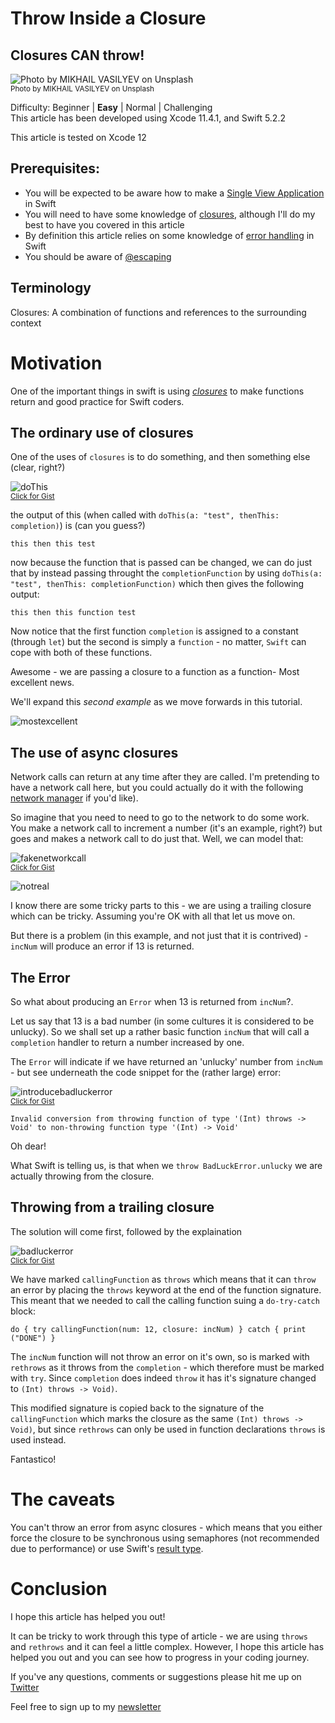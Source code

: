 # Throw Inside a Closure
## Closures CAN throw!

![Photo by MIKHAIL VASILYEV on Unsplash](Images/0*rhklgLy_7RgZ-7Jz.jpeg)<br/>
<sub>Photo by MIKHAIL VASILYEV on Unsplash<sub>

Difficulty: Beginner | **Easy** | Normal | Challenging<br/>
This article has been developed using Xcode 11.4.1, and Swift 5.2.2

This article is tested on Xcode 12

## Prerequisites: 
* You will be expected to be aware how to make a [Single View Application](https://medium.com/swlh/your-first-ios-application-using-xcode-9983cf6efb71) in Swift
* You will need to have some knowledge of [closures](https://medium.com/swift-coding/swift-closures-c14cb7aa2170), although I'll do my best to have you covered in this article
* By definition this article relies on some knowledge of [error handling](https://medium.com/better-programming/error-handing-in-swift-dda6e3fb1c65) in Swift
* You should be aware of [@escaping](https://medium.com/@stevenpcurtis.sc/what-is-the-difference-between-escaping-and-nonescaping-closures-in-swift-3ba6a8276105)

## Terminology
Closures: A combination of functions and references to the surrounding context

# Motivation
One of the important things in swift is using [*closures*](https://medium.com/swift-coding/swift-closures-c14cb7aa2170) to make functions return and good practice for Swift coders.

## The ordinary use of closures
One of the uses of `closures` is to do something, and then something else (clear, right?)

![doThis](Images/doThis.png)<br>
<sub>[Click for Gist](https://gist.github.com/stevencurtis/ba8ef46546d7847e9f9285589e8f2461)<sub>

the output of this (when called with `doThis(a: "test", thenThis: completion)`)  is (can you guess?)

`this
then this test`

now because the function that is passed can be changed, we can do just that by instead passing throught the `completionFunction` by using `doThis(a: "test", thenThis: completionFunction)` which then gives the following output:

`this
then this function test`

Now notice that the first function `completion` is assigned to a constant (through `let`) but the second is simply a `function` - no matter, `Swift` can cope with both of these functions. 

Awesome - we are passing a closure to a function as a function- Most excellent news. 

We'll expand this *second example* as we move forwards in this tutorial.

![mostexcellent](Images/mostexcellent.jpeg)<br>

## The use of async closures
Network calls can return at any time after they are called. I'm pretending to have a network call here, but you could actually do it with the following [network manager](https://medium.com/@stevenpcurtis.sc/my-basic-httpmanager-in-swift-db2be1e340c2) if you'd like).

So imagine that you need to need to go to the network to do some work. You make a network call to increment a number (it's an example, right?) but goes and makes a network call to do just that. Well, we can model that:

![fakenetworkcall](Images/fakenetworkcall.png)<br>
<sub>[Click for Gist](https://gist.github.com/stevencurtis/3f02ba5d920c83e31aad1ea282f451e3)<sub>

![notreal](Images/notreal.jpeg)<br>

I know there are some tricky parts to this -  we are using a trailing closure which can be tricky. Assuming you're OK with all that let us move on. 

But there is a problem (in this example, and not just that it is contrived) - `incNum` will produce an error if 13 is returned.

## The Error
So what about producing an `Error` when 13 is returned from `incNum`?. 

Let us say that 13 is a bad number (in some cultures it is considered to be unlucky). So we shall set up a rather basic function `incNum` that will call a `completion` handler to return a number increased by one.

The `Error` will indicate if we have returned an 'unlucky' number from `incNum` - but see underneath the code  snippet for the (rather large) error:

![introducebadluckerror](Images/introducebadluckerror.png)<br>
<sub>[Click for Gist](https://gist.github.com/stevencurtis/ecfa9f58e8099a4700dae57dba954776)<sub>

`Invalid conversion from throwing function of type '(Int) throws -> Void' to non-throwing function type '(Int) -> Void'`

Oh dear!

What Swift is telling us, is that when we `throw BadLuckError.unlucky` we are actually throwing from the closure.

## Throwing from a trailing closure
The solution will come first, followed by the explaination

![badluckerror](Images/badluckerror.png)<br>
<sub>[Click for Gist](https://gist.github.com/stevencurtis/a297dc461ce139d92fb67cfb681cdc3b)<sub>

We have marked `callingFunction` as `throws` which means that it can `throw` an error by placing the `throws` keyword at the end of the function signature. This meant that we needed to call the calling function suing a `do-try-catch` block:

`do {
    try callingFunction(num: 12, closure: incNum)
}
catch {
    print ("DONE")
}`

The `incNum` function will not throw an error on it's own, so is marked with `rethrows` as it throws from the `completion` - which therefore must be marked with `try`.  Since `completion` does indeed `throw` it has it's signature changed to `(Int) throws -> Void)`.

This modified signature is copied back to the signature of the `callingFunction`  which marks the closure as the same `(Int) throws -> Void)`, but since `rethrows` can only be used in function declarations `throws` is used instead.

Fantastico!

# The caveats
You can't throw an error from async closures - which means that you either force the closure to be synchronous using semaphores (not recommended due to performance) or use Swift's [result type](https://medium.com/@stevenpcurtis.sc/result-type-in-swift-1b4e2a84f2c2).

# Conclusion
I hope this article has helped you out!

It can be tricky to work through this type of article - we are using `throws` and `rethrows` and it can feel a little complex. However, I hope this article has helped you out and you can see how to progress in your coding journey.

If you've any questions, comments or suggestions please hit me up on [Twitter](https://twitter.com/stevenpcurtis) 

Feel free to sign up to my [newsletter](https://slidetosubscribe.com/embed/swiftcoding/)

